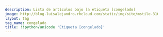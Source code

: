 ```yaml
---
description: Lista de artículos bajo la etiqueta [congelado]
image: http://blog-luisalejandro.rhcloud.com/static/img/site/mstile-310x310.png
layout: tag
tag_name: congelado
title: !!python/unicode 'Etiqueta [congelado]'
---
```

